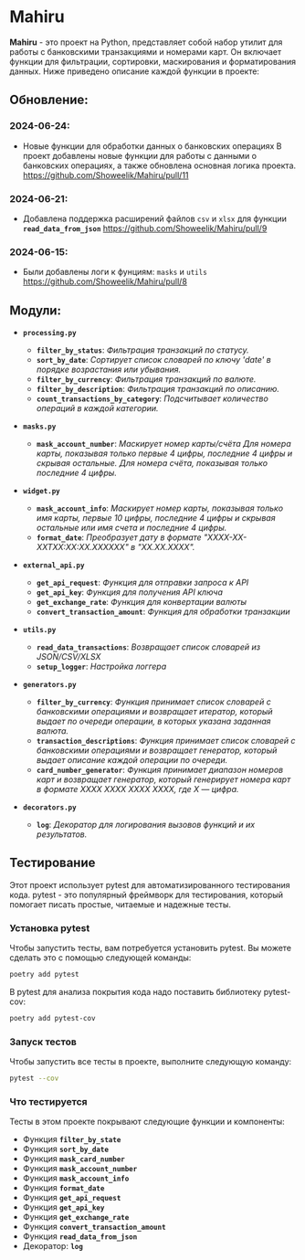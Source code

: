 # Mahiru

**Mahiru** - это проект на Python, представляет собой набор утилит для работы с банковскими транзакциями и номерами карт. Он включает функции для фильтрации, сортировки, маскирования и форматирования данных. Ниже приведено описание каждой функции в проекте:


## Обновление:

### 2024-06-24:
- Новые функции для обработки данных о банковских операциях
В проект добавлены новые функции для работы с данными о банковских операциях, а также обновлена основная логика проекта. https://github.com/Showeelik/Mahiru/pull/11

### 2024-06-21:
- Добавлена поддержка расширений файлов `csv` и `xlsx` для функции **`read_data_from_json`** https://github.com/Showeelik/Mahiru/pull/9

### 2024-06-15:
- Были добавлены логи к фунциям: `masks` и `utils` https://github.com/Showeelik/Mahiru/pull/8


## Модули:

- **`processing.py`**
    - **`filter_by_status`**: *Фильтрация транзакций по статусу.*
    - **`sort_by_date`**: *Сортирует список словарей по ключу 'date' в порядке возрастания или убывания.*
    - **`filter_by_currency`**: *Фильтрация транзакций по валюте.*
    - **`filter_by_description`**: *Фильтрация транзакций по описанию.*
    - **`count_transactions_by_category`**: *Подсчитывает количество операций в каждой категории.*

- **`masks.py`**
    - **`mask_account_number`**: *Маскирует номер карты/счёта Для номера карты, показывая только первые 4 цифры, последние 4 цифры и скрывая остальные. Для номера счёта, показывая только последние 4 цифры.*

- **`widget.py`**
    - **`mask_account_info`**: *Маскирует номер карты, показывая только имя карты, первые 10 цифры, последние 4 цифры и скрывая остальные или имя счета и последние 4 цифры.*
    - **`format_date`**: *Преобразует дату в формате "XXXX-XX-XXTXX:XX:XX.XXXXXX" в "XX.XX.XXXX".*

- **`external_api.py`**
    - **`get_api_request`**: *Функция для отправки запроса к API*
    - **`get_api_key`**: *Функция для получения API ключа*
    - **`get_exchange_rate`**: *Функция для конвертации валюты*
    - **`convert_transaction_amount`**: *Функция для обработки транзакции*

- **`utils.py`**
    - **`read_data_transactions`**: *Возвращает список словарей из JSON/CSV/XLSX*
    - **`setup_logger`**: *Настройка логгера*

- **`generators.py`**
    - **`filter_by_currency`**: *Функция принимает список словарей с банковскими операциями и возвращает итератор, который выдает по очереди операции, в которых указана заданная валюта.*
    - **`transaction_descriptions`**: *Функция принимает список словарей с банковскими операциями и возвращает генератор, который выдает описание каждой операции по очереди.*
    - **`card_number_generator`**: *Функция принимает диапазон номеров карт и возвращает генератор, который генерирует номера карт в формате XXXX XXXX XXXX XXXX, где X — цифра.*


- **`decorators.py`**
    - **`log`**: *Декоратор для логирования вызовов функций и их результатов.*



## Тестирование

Этот проект использует pytest для автоматизированного тестирования кода. pytest - это популярный фреймворк для тестирования, который помогает писать простые, читаемые и надежные тесты.

### Установка pytest

Чтобы запустить тесты, вам потребуется установить pytest. Вы можете сделать это с помощью следующей команды:

```bash
poetry add pytest
```

В pytest для анализа покрытия кода надо поставить библиотеку 
pytest-cov:
```bash
poetry add pytest-cov
```

### Запуск тестов

Чтобы запустить все тесты в проекте, выполните следующую команду:

```bash
pytest --cov
```

### Что тестируется

Тесты в этом проекте покрывают следующие функции и компоненты:

- Функция **`filter_by_state`**
- Функция **`sort_by_date`**
- Функция **`mask_card_number`**
- Функция **`mask_account_number`**
- Функция **`mask_account_info`**
- Функция **`format_date`**
- Функция **`get_api_request`**
- Функция **`get_api_key`**
- Функция **`get_exchange_rate`**
- Функция **`convert_transaction_amount`**
- Функция **`read_data_from_json`**
- Декоратор: **`log`**
